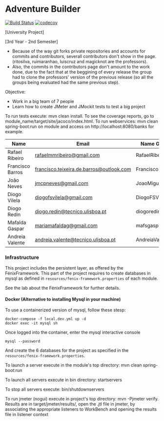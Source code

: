 # Adventure Builder 

[![Build Status](https://travis-ci.com/tecnico-softeng/es18tg_17-project.svg?token=tzyzgKHYbK1mnRs5VZbp&branch=develop)](https://travis-ci.com/tecnico-softeng/es18tg_17-project) [![codecov](https://codecov.io/gh/tecnico-softeng/es18tg_17-project/branch/develop/graph/badge.svg?token=iC1C1G5pBo)](https://codecov.io/gh/tecnico-softeng/es18tg_17-project)

[University Project]

[3rd Year - 2nd Semester]

- Because of the way git forks private repositories and accounts for commits and contributors, severall contributors don't show in the page. (ritosilva, ruimaranhao, luiscruz and magicknot are the professors).
- Also, the commits in the contributors page don't amount to the work done, due to the fact that at the beggining of every release the group had to clone the professors' version of the previous release (so all the groups being evaluated had the same previous step).

Objective: 
- Work in a big team of 7 people
- Learn how to create JMeter and JMockit tests to test a big project
 


To run tests execute: mvn clean install.
To see the coverage reports, go to module_name/target/site/jacoco/index.html.
To run webservices: mvn clean spring-boot:run on module and access on http://localhost:8080/banks for example.

|          Name           |                 Email                    |   Name GitHUb   |
| ----------------------- | -----------------------------------------| ----------------|
| Rafael Ribeiro          | rafaelmmribeiro@gmail.com                | RafaelRibeiro97 |
| Francisco Barros        | francisco.teixeira.de.barros@outlook.com | FranciscoKloganB|
| João Neves              | jmcpneves@gmail.com                      | JoaoMiguelNeves |
| Diogo Vilela            | diogofsvilela@gmail.com                  | DiogoFSVilela   |
| Diogo Redin             | diogo.redin@tecnico.ulisboa.pt           | diogoredin      |
| Mafalda Gaspar          | mariamafaldag@gmail.com                  | mafsgasp        |
| Andreia Valente         | andreia.valente@tecnico.ulisboa.pt       | AndreiaValente  |


### Infrastructure

This project includes the persistent layer, as offered by the FénixFramework.
This part of the project requires to create databases in mysql as defined in `resources/fenix-framework.properties` of each module.

See the lab about the FénixFramework for further details.

#### Docker (Alternative to installing Mysql in your machine)

To use a containerized version of mysql, follow these stesp:

```
docker-compose -f local.dev.yml up -d
docker exec -it mysql sh
```

Once logged into the container, enter the mysql interactive console

```
mysql --password
```

And create the 6 databases for the project as specified in
the `resources/fenix-framework.properties`.

To launch a server execute in the module's top directory: mvn clean spring-boot:run

To launch all servers execute in bin directory: startservers

To stop all servers execute: bin/shutdownservers

To run jmeter (nogui) execute in project's top directory: mvn -Pjmeter verify. Results are in target/jmeter/results/, open the .jtl file in jmeter, by associating the appropriate listeners to WorkBench and opening the results file in listener context

